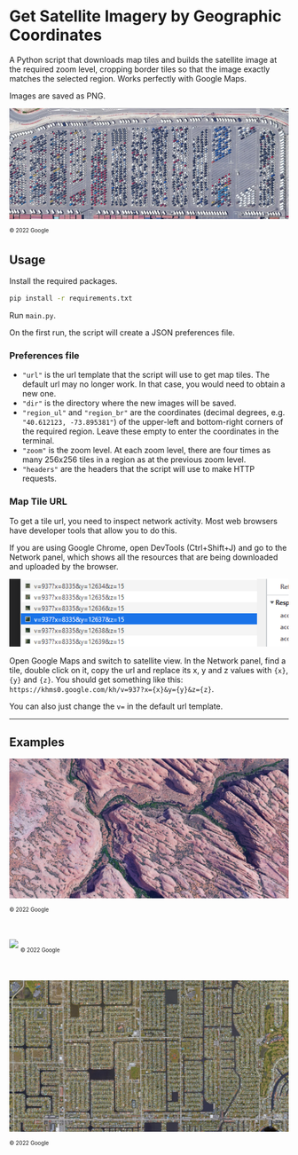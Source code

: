 # Get Satellite Imagery by Geographic Coordinates

A Python script that downloads map tiles and builds the satellite image at the required zoom level, cropping border tiles so that the image exactly matches the selected region. Works perfectly with Google Maps.

Images are saved as PNG.

![](img/examples/img_1.png)
<sub><sub>© 2022 Google<sub><sub>

## Usage

Install the required packages.<br>
```cmd
pip install -r requirements.txt
```
Run `main.py`.

On the first run, the script will create a JSON preferences file.

### Preferences file
* `"url"` is the url template that the script will use to get map tiles. The default url may no longer work. In that case, you would need to obtain a new one.
* `"dir"` is the directory where the new images will be saved.
* `"region_ul"` and `"region_br"` are the coordinates (decimal degrees, e.g. <nobr>`"40.612123, -73.895381"`</nobr>) of the upper-left and bottom-right corners of the required region. Leave these empty to enter the coordinates in the terminal.
* `"zoom"` is the zoom level. At each zoom level, there are four times as many 256x256 tiles in a region as at the previous zoom level.
* `"headers"` are the headers that the script will use to make HTTP requests.

### Map Tile URL
To get a tile url, you need to inspect network activity. Most web browsers have developer tools that allow you to do this.

If you are using Google Chrome, open DevTools (Ctrl+Shift+J) and go to the Network panel, which shows all the resources that are being downloaded and uploaded by the browser.

![](img/img_5.png)

Open Google Maps and switch to satellite view. In the Network panel, find a tile, double click on it, copy the url and replace its x, y and z values with `{x}`, `{y}` and `{z}`. You should get something like this: `https://khms0.google.com/kh/v=937?x={x}&y={y}&z={z}`.

You can also just change the `v=` in the default url template.
<br>

---
## Examples

![](img/examples/img_2.png)
<sub><sub>© 2022 Google<sub><sub>
<br><br>

![](img/examples/img_3.png)
<sub><sub>© 2022 Google<sub><sub>
<br><br>

![](img/examples/img_4.png)
<sub><sub>© 2022 Google<sub><sub>
